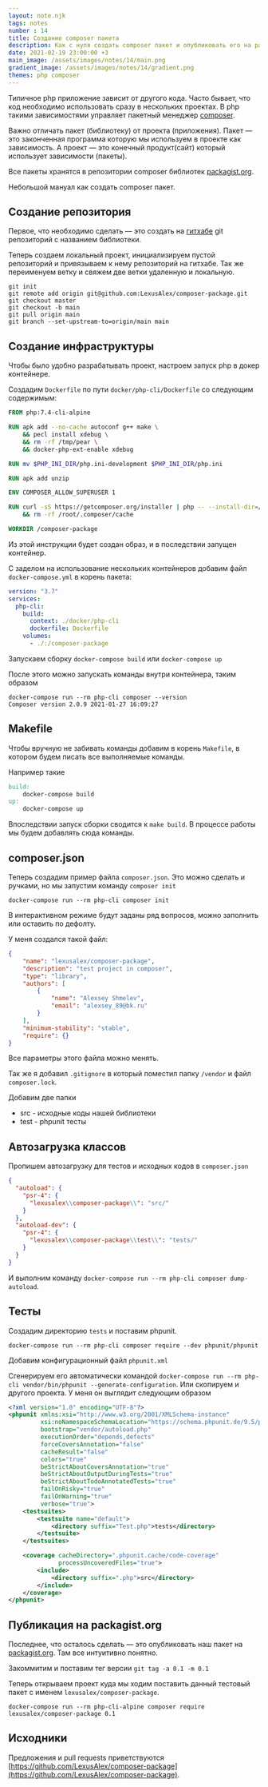 ```yaml
---
layout: note.njk
tags: notes
number : 14
title: Создание composer пакета
description: Как с нуля создать composer пакет и опубликовать его на packagist.org
date: 2021-02-19 23:00:00 +3
main_image: /assets/images/notes/14/main.png
gradient_image: /assets/images/notes/14/gradient.png
themes: php composer
---
```


Типичное php приложение зависит от другого кода. 
Часто бывает, что код необходимо использовать сразу в нескольких проектах. 
В php такими зависимостями управляет пакетный менеджер [composer](https://getcomposer.org/).

Важно отличать пакет (библиотеку) от проекта (приложения). Пакет — это законченная программа которую мы используем в проекте как зависимость. 
А проект — это конечный продукт(сайт) который использует зависимости (пакеты).

Все пакеты хранятся в репозитории composer библиотек [packagist.org](packagist.org).

Небольшой мануал как создать composer пакет.

## Создание репозитория

Первое, что необходимо сделать — это создать на [гитхабе](https://github.com) git репозиторий с названием библиотеки.

Теперь создаем локальный проект, инициализируем пустой репозиторий и привязываем к нему репозиторий на гитхабе.
Так же переименуем ветку и свяжем две ветки удаленную и локальную.

```shell
git init
git remote add origin git@github.com:LexusAlex/composer-package.git
git checkout master
git checkout -b main
git pull origin main
git branch --set-upstream-to=origin/main main
```

## Создание инфраструктуры

Чтобы было удобно разрабатывать проект, настроем запуск php в докер контейнере.

Создадим `Dockerfile` по пути `docker/php-cli/Dockerfile` со следующим содержимым:

```dockerfile
FROM php:7.4-cli-alpine

RUN apk add --no-cache autoconf g++ make \
    && pecl install xdebug \
    && rm -rf /tmp/pear \
    && docker-php-ext-enable xdebug

RUN mv $PHP_INI_DIR/php.ini-development $PHP_INI_DIR/php.ini

RUN apk add unzip

ENV COMPOSER_ALLOW_SUPERUSER 1

RUN curl -sS https://getcomposer.org/installer | php -- --install-dir=/bin --filename=composer --quiet \
    && rm -rf /root/.composer/cache

WORKDIR /composer-package
```
Из этой инструкции будет создан образ, и в последствии запущен контейнер.

С заделом на использование нескольких контейнеров добавим файл `docker-compose.yml` в корень пакета:

```yaml
version: "3.7"
services:
  php-cli:
    build:
      context: ./docker/php-cli
      dockerfile: Dockerfile
    volumes:
      - ./:/composer-package
```

Запускаем сборку `docker-compose build` или `docker-compose up`

После этого можно запускать команды внутри контейнера, таким образом

```shell
docker-compose run --rm php-cli composer --version
Composer version 2.0.9 2021-01-27 16:09:27
```

## Makefile

Чтобы вручную не забивать команды добавим в корень `Makefile`, в котором будем писать все выполняемые команды.

Например такие

```makefile
build:
	docker-compose build
up:
	docker-compose up
```

Впоследствии запуск сборки сводится к `make build`. В процессе работы мы будем добавлять сюда команды.

## composer.json

Теперь создадим пример файла `composer.json`. Это можно сделать и ручками, но мы запустим команду `composer init`

```shell
docker-compose run --rm php-cli composer init
```

В интерактивном режиме будут заданы ряд вопросов, можно заполнить или оставить по дефолту.

У меня создался такой файл:

```json
{
    "name": "lexusalex/composer-package",
    "description": "test project in composer",
    "type": "library",
    "authors": [
        {
            "name": "Alexsey Shmelev",
            "email": "alexsey_89@bk.ru"
        }
    ],
    "minimum-stability": "stable",
    "require": {}
}
```

Все параметры этого файла можно менять.

Так же я добавил `.gitignore` в который поместил папку `/vendor` и файл `composer.lock`.

Добавим две папки

- src - исходные коды нашей библиотеки
- test - phpunit тесты

## Автозагрузка классов

Пропишем автозагрузку для тестов и исходных кодов в `composer.json`

```json
{
  "autoload": {
    "psr-4": {
      "lexusalex\\composer-package\\": "src/"
    }
  },
  "autoload-dev": {
    "psr-4": {
      "lexusalex\\composer-package\\test\\": "tests/"
    }
  }
}
```
И выполним команду  `docker-compose run --rm php-cli composer dump-autoload`.

## Тесты

Создадим директорию `tests` и поставим phpunit.

```shell
docker-compose run --rm php-cli composer require --dev phpunit/phpunit
```

Добавим конфигурационный файл `phpunit.xml`

Сгенерируем его автоматически командой `docker-compose run --rm php-cli vendor/bin/phpunit --generate-configuration`.
Или скопируем и другого проекта.
У меня он выглядит следующим образом

```xml
<?xml version="1.0" encoding="UTF-8"?>
<phpunit xmlns:xsi="http://www.w3.org/2001/XMLSchema-instance"
         xsi:noNamespaceSchemaLocation="https://schema.phpunit.de/9.5/phpunit.xsd"
         bootstrap="vendor/autoload.php"
         executionOrder="depends,defects"
         forceCoversAnnotation="false"
         cacheResult="false"
         colors="true"
         beStrictAboutCoversAnnotation="true"
         beStrictAboutOutputDuringTests="true"
         beStrictAboutTodoAnnotatedTests="true"
         failOnRisky="true"
         failOnWarning="true"
         verbose="true">
    <testsuites>
        <testsuite name="default">
            <directory suffix="Test.php">tests</directory>
        </testsuite>
    </testsuites>

    <coverage cacheDirectory=".phpunit.cache/code-coverage"
              processUncoveredFiles="true">
        <include>
            <directory suffix=".php">src</directory>
        </include>
    </coverage>
</phpunit>
```

## Публикация на packagist.org

Последнее, что осталось сделать — это опубликовать наш пакет на [packagist.org](http://packagist.org).
Там все интуитивно понятно.

Закоммитим и поставим тег версии `git tag -a 0.1 -m 0.1`

Теперь открываем проект куда мы ходим поставить данный тестовый пакет с именем `lexusalex/composer-package`.

```shell
docker-compose run --rm php-cli-alpine composer require lexusalex/composer-package 0.1
```

## Исходники

Предложения и pull requests приветствуются [https://github.com/LexusAlex/composer-package](https://github.com/LexusAlex/composer-package).